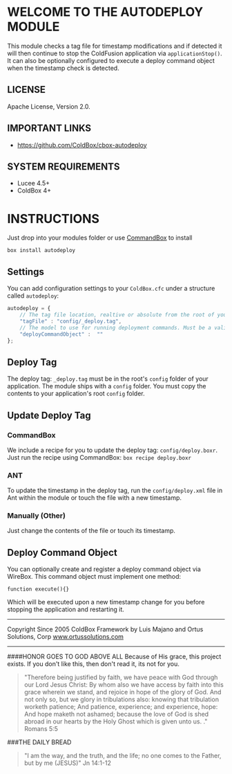 # WELCOME TO THE AUTODEPLOY MODULE
This module checks a tag file for timestamp modifications and if detected it will then continue to stop the ColdFusion application via `applicationStop()`.  It can also be optionally configured to execute a deploy command object when the timestamp check is detected.

## LICENSE
Apache License, Version 2.0.

## IMPORTANT LINKS
- https://github.com/ColdBox/cbox-autodeploy

## SYSTEM REQUIREMENTS
- Lucee 4.5+
- ColdBox 4+

# INSTRUCTIONS

Just drop into your modules folder or use [CommandBox](http://www.ortussolutions.com/products/commandbox) to install

`box install autodeploy`

## Settings
You can add configuration settings to your `ColdBox.cfc` under a structure called `autodeploy`:

```js
autodeploy = {
    // The tag file location, realtive or absolute from the root of your application.
    "tagFile" : "config/_deploy.tag",
    // The model to use for running deployment commands. Must be a valid WireBox mapping
    "deployCommandObject" :  ""
};
```

## Deploy Tag
The deploy tag: `_deploy.tag` must be in the root's `config` folder of your application. The module ships with a `config` folder. You must copy the contents to your application's root `config` folder.

## Update Deploy Tag

### CommandBox
We include a recipe for you to update the deploy tag: `config/deploy.boxr`.  Just run the recipe using CommandBox: `box recipe deploy.boxr`

### ANT
To update the timestamp in the deploy tag, run the `config/deploy.xml` file in Ant within the module or touch the file with a new timestamp. 

### Manually (Other)
Just change the contents of the file or touch its timestamp.

## Deploy Command Object
You can optionally create and register a deploy command object via WireBox.  This command object must implement one method:

```
function execute(){}
```

Which will be executed upon a new timestamp change for you before stopping the application and restarting it.


********************************************************************************
Copyright Since 2005 ColdBox Framework by Luis Majano and Ortus Solutions, Corp
www.ortussolutions.com
********************************************************************************
####HONOR GOES TO GOD ABOVE ALL
Because of His grace, this project exists. If you don't like this, then don't read it, its not for you.

>"Therefore being justified by faith, we have peace with God through our Lord Jesus Christ:
By whom also we have access by faith into this grace wherein we stand, and rejoice in hope of the glory of God.
And not only so, but we glory in tribulations also: knowing that tribulation worketh patience;
And patience, experience; and experience, hope:
And hope maketh not ashamed; because the love of God is shed abroad in our hearts by the 
Holy Ghost which is given unto us. ." Romans 5:5

###THE DAILY BREAD
 > "I am the way, and the truth, and the life; no one comes to the Father, but by me (JESUS)" Jn 14:1-12